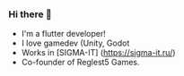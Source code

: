 ### Hi there 👋

- I'm a flutter developer!
- I love gamedev (Unity, Godot
- Works in [SIGMA-IT] (https://sigma-it.ru/)
- Co-founder of Reglest5 Games.


<!--
**Cortrano/Cortrano** is a ✨ _special_ ✨ repository because its `README.md` (this file) appears on your GitHub profile.

Here are some ideas to get you started:

- 🔭 I’m currently working on ...
- 🌱 I’m currently learning ...
- 👯 I’m looking to collaborate on ...
- 🤔 I’m looking for help with ...
- 💬 Ask me about ...
- 📫 How to reach me: ...
- 😄 Pronouns: ...
- ⚡ Fun fact: ...
-->
